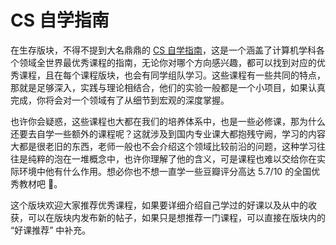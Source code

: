 # CS 自学指南

在生存版块，不得不提到大名鼎鼎的 [CS 自学指南](https://csdiy.wiki/)，这是一个涵盖了计算机学科各个领域全世界最优秀课程的指南，无论你对哪个方向感兴趣，都可以找到对应的优秀课程，且在每个课程版块，也会有同学组队学习。这些课程有一些共同的特点，那就是足够深入，实践与理论相结合，他们的实验一般都是一个小项目，如果认真完成，你将会对一个领域有了从细节到宏观的深度掌握。

也许你会疑惑，这些课程也大都在我们的培养体系中，也是一些必修课，那为什么还要去自学一些额外的课程呢？这就涉及到国内专业课大都抱残守阙，学习的内容大都是很老旧的东西，老师一般也不会介绍这个领域比较前沿的问题，这种学习往往是纯粹的泡在一堆概念中，也许你理解了他的含义，可是课程也难以交给你在实际环境中他有什么作用。想必你也不想一直学一些豆瓣评分高达 5.7/10 的全国优秀教材吧 :dog:。

这个版块欢迎大家推荐优秀课程，如果要详细介绍自己学过的好课以及从中的收获，可以在版块内发布新的帖子，如果只是想推荐一门课程，可以直接在版块内的 “好课推荐” 中补充。
